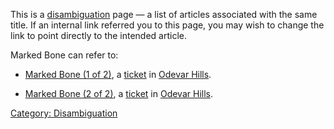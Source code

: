 This is a [disambiguation](:Category:_Disambiguation "wikilink") page —
a list of articles associated with the same title. If an internal link
referred you to this page, you may wish to change the link to point
directly to the intended article.

Marked Bone can refer to:

-   [Marked Bone (1 of 2)](Marked_Bone_(1_of_2) "wikilink"), a
    [ticket](:Category:_Tickets "wikilink") in [Odevar
    Hills](:Category:_Odevar_Hills "wikilink").

<!-- -->

-   [Marked Bone (2 of 2)](Marked_Bone_(2_of_2) "wikilink"), a
    [ticket](:Category:_Tickets "wikilink") in [Odevar
    Hills](:Category:_Odevar_Hills "wikilink").

[Category: Disambiguation](Category:_Disambiguation "wikilink")

